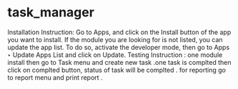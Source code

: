 # task_manager
Installation Instruction:
Go to Apps, and click on the Install button of the app you want to install. If the module you are looking for is not listed, you can update the app list. To do so, activate the developer mode, then go to Apps ‣ Update Apps List and click on Update.
Testing Instruction :
one module install then go to Task menu and create new task .one task is complted then click on complted button, status of task will be complted .
for reporting go to report menu and print report .
